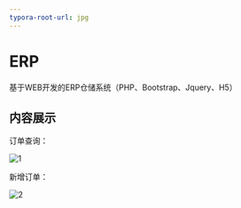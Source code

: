 ```yaml
---
typora-root-url: jpg
---
```


# ERP
基于WEB开发的ERP仓储系统（PHP、Bootstrap、Jquery、H5）





## 内容展示

订单查询：

![1](/1.png)

新增订单：

![2](/2.png)
